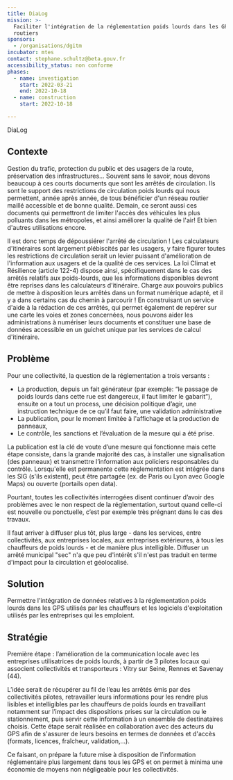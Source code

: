 ```yaml
---
title: DiaLog
mission: >-
  Faciliter l'intégration de la réglementation poids lourds dans les GPS
  routiers
sponsors:
  - /organisations/dgitm
incubator: mtes
contact: stephane.schultz@beta.gouv.fr
accessibility_status: non conforme
phases:
  - name: investigation
    start: 2022-03-21
    end: 2022-10-18
  - name: construction
    start: 2022-10-18

---
```


DiaLog

## Contexte

Gestion du trafic, protection du public et des usagers de la route, préservation des infrastructures... Souvent sans le savoir, nous devons beaucoup à ces courts documents que sont les arrêtés de circulation. Ils sont le support des restrictions de circulation poids lourds qui nous permettent, année après année, de tous bénéficier d'un réseau routier maillé accessible et de bonne qualité. Demain, ce seront aussi ces documents qui permettront de limiter l'accès des véhicules les plus polluants dans les métropoles, et ainsi améliorer la qualité de l'air! Et bien d'autres utilisations encore.

Il est donc temps de dépoussiérer l'arrêté de circulation ! Les calculateurs d'itinéraires sont largement plébiscités par les usagers, y faire figurer toutes les restrictions de circulation serait un levier puissant d'amélioration de l'information aux usagers et de la qualité de ces services. La loi Climat et Résilience (article 122-4) dispose ainsi, spécifiquement dans le cas des arrêtés relatifs aux poids-lourds, que les informations disponibles devront être reprises dans les calculateurs d'itinéraire. Charge aux pouvoirs publics de mettre à disposition leurs arrêtés dans un format numérique adapté, et il y a dans certains cas du chemin à parcourir ! En construisant un service d'aide à la rédaction de ces arrêtés, qui permet également de repérer sur une carte les voies et zones concernées, nous pouvons aider les administrations à numériser leurs documents et constituer une base de données accessible en un guichet unique par les services de calcul d'itinéraire.

## Problème

Pour une collectivité, la question de la réglementation a trois versants :

* La production, depuis un fait générateur (par exemple: “le passage de poids lourds dans cette rue est dangereux, il faut limiter le gabarit”), ensuite on a tout un process, une décision politique d’agir, une instruction technique de ce qu’il faut faire, une validation administrative
* La publication, pour le moment limitée à l'affichage et la production de panneaux, 
* Le contrôle, les sanctions et l’évaluation de la mesure qui a été prise.

La publication est la clé de voute d’une mesure qui fonctionne mais cette étape consiste, dans la grande majorité des cas, à installer une signalisation (des panneaux) et transmettre l’information aux policiers responsables du contrôle. Lorsqu'elle est permanente cette réglementation est intégrée dans les SIG (s'ils existent), peut être partagée (ex. de Paris ou Lyon avec Google Maps) ou ouverte (portails open data).

Pourtant, toutes les collectivités interrogées disent continuer d’avoir des problèmes avec le non respect de la réglementation, surtout quand celle-ci est nouvelle ou ponctuelle, c’est par exemple très prégnant dans le cas des travaux.

Il faut arriver à diffuser plus tôt, plus large - dans les services, entre collectivités, aux entreprises locales, aux entreprises extérieures, à tous les chauffeurs de poids lourds - et de manière plus intelligible. Diffuser un arrêté municipal "sec" n'a que peu d'intérêt s'il n'est pas traduit en terme d'impact pour la circulation et géolocalisé.

## Solution

Permettre l'intégration de données relatives à la réglementation poids lourds dans les GPS utilisés par les chauffeurs et les logiciels d'exploitation utilisés par les entreprises qui les emploient.

## Stratégie

Première étape : l’amélioration de la communication locale avec les entreprises utilisatrices de poids lourds, à partir de 3 pilotes locaux qui associent collectivités et transporteurs : Vitry sur Seine, Rennes et Savenay (44).

L’idée serait de récupérer au fil de l’eau les arrêtés émis par des collectivités pilotes, retravailler leurs informations pour les rendre plus lisibles et intelligibles par les chauffeurs de poids lourds en travaillant notamment sur l’impact des dispositions prises sur la circulation ou le stationnement, puis servir cette information à un ensemble de destinataires choisis. Cette étape serait réalisée en collaboration avec des acteurs du GPS afin de s'assurer de leurs besoins en termes de données et d'accès (formats, licences, fraîcheur, validation,...).

Ce faisant, on prépare la future mise à disposition de l’information réglementaire plus largement dans tous les GPS et on permet à minima une économie de moyens non négligeable pour les collectivités.